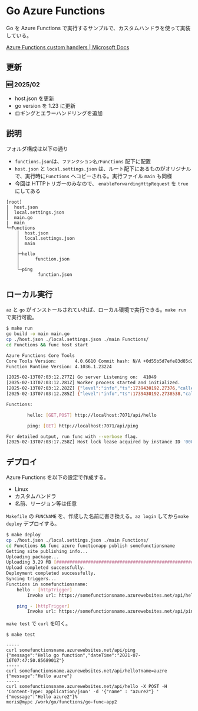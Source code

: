 # Go Azure Functions 

Go を Azure Functions で実行するサンプルで、カスタムハンドラを使って実装している。

[Azure Functions custom handlers | Microsoft Docs](https://docs.microsoft.com/en-us/azure/azure-functions/functions-custom-handlers)

## 更新

### :new: 2025/02

- host.json を更新
- go version を 1.23 に更新
- ロギングとエラーハンドリングを追加

## 説明

フォルダ構成は以下の通り

* `functions.json`は、`ファンクション名/Functions` 配下に配置
* `host.json` と `local.settings.json` は、ルート配下にあるものがオリジナルで、実行時に`Functions` へコピーされる。実行ファイル `main` も同様
* 今回は HTTPトリガーのみなので、 `enableForwardingHttpRequest` を `true` にしてある
 

```
[root]
│  host.json
│  local.settings.json
│  main.go
|  main
└─Functions
    │  host.json
    │  local.settings.json
    │  main
    │
    ├─hello
    │      function.json
    │
    └─ping
            function.json
```

## ローカル実行

`az` と `go` がインストールされていれば、ローカル環境で実行できる。`make run` で実行可能。

```sh
$ make run
go build -o main main.go
cp ./host.json ./local.settings.json ./main Functions/
cd Functions && func host start

Azure Functions Core Tools
Core Tools Version:       4.0.6610 Commit hash: N/A +0d55b5d7efe83d85d2b5c6e0b0a9c1b213e96256 (64-bit)
Function Runtime Version: 4.1036.1.23224

[2025-02-13T07:03:12.277Z] Go server Listening on:  41049
[2025-02-13T07:03:12.281Z] Worker process started and initialized.
[2025-02-13T07:03:12.282Z] {"level":"info","ts":1739430192.27376,"caller":"azure-go-sample-functions/main.go:22","msg":"Start Go functions"}
[2025-02-13T07:03:12.285Z] {"level":"info","ts":1739430192.2738538,"caller":"azure-go-sample-functions/main.go:25","msg":"FUNCTIONS_CUSTOMHANDLER_PORT: 41049"}

Functions:

        hello: [GET,POST] http://localhost:7071/api/hello

        ping: [GET] http://localhost:7071/api/ping

For detailed output, run func with --verbose flag.
[2025-02-13T07:03:17.258Z] Host lock lease acquired by instance ID '0000000000000000000000002BE192DD'.
```

## デプロイ

Azure Functions を以下の設定で作成する。

* Linux
* カスタムハンドラ
* 名前、リージョン等は任意
 
`Makefile` の `FUNCNAME` を、作成した名前に書き換える。`az login` してから`make deploy` デプロイする。

```sh
$ make deploy
cp ./host.json ./local.settings.json ./main Functions/
cd Functions && func azure functionapp publish somefunctionsname
Getting site publishing info...
Uploading package...
Uploading 3.29 MB [###############################################################################]
Upload completed successfully.
Deployment completed successfully.
Syncing triggers...
Functions in somefunctionsname:
    hello - [httpTrigger]
        Invoke url: https://somefunctionsname.azurewebsites.net/api/hello

    ping - [httpTrigger]
        Invoke url: https://somefunctionsname.azurewebsites.net/api/ping
```

`make test` で `curl` を叩く。

```
$ make test

-----
curl somefunctionsname.azurewebsites.net/api/ping
{"message":"Hello go function","dateTime":"2021-07-16T07:47:50.8568901Z"}
-----
curl somefunctionsname.azurewebsites.net/api/hello?name=auzre
{"message":"Hello auzre"}
-----
curl somefunctionsname.azurewebsites.net/api/hello -X POST -H 'Content-Type: application/json' -d '{"name" : "azure2"} '
{"message":"Hello azure2"}%
moris@mypc /work/go/functions/go-func-app2

```
